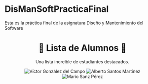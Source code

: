 # DisManSoftPracticaFinal

Esta es la práctica final de la asignatura Diseño y Mantenimiento del Software

<h1 align="center">🚀 Lista de Alumnos 🌟</h1>

<p align="center">Una lista increíble de estudiantes destacados.</p>

<div align="center">
  <img src="https://img.shields.io/badge/1.-Victor_Gonzalez-blueviolet?style=for-the-badge" alt="Víctor González del Campo">
  <img src="https://img.shields.io/badge/2.-Alberto_Santos-brightgreen?style=for-the-badge" alt="Alberto Santos Martínez">
  <img src="https://img.shields.io/badge/3.-Mario_Sanz-orange?style=for-the-badge" alt="Mario Sanz Pérez">
</div>
